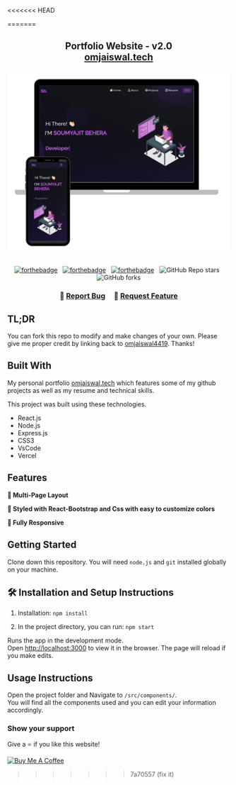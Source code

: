 <<<<<<< HEAD

=======
<h2 align="center">
  Portfolio Website - v2.0<br/>
  <a href="https://omjaiswal.vercel.app/" target="_blank">omjaiswal.tech</a>
</h2>
<div align="center">
  <img alt="Demo" src="./Images/readme-img1.png" />
</div>

<br/>

<center>

[![forthebadge](https://forthebadge.com/images/badges/built-with-love.svg)](https://forthebadge.com) &nbsp;
[![forthebadge](https://forthebadge.com/images/badges/made-with-javascript.svg)](https://forthebadge.com) &nbsp;
[![forthebadge](https://forthebadge.com/images/badges/open-source.svg)](https://forthebadge.com) &nbsp;
![GitHub Repo stars](https://img.shields.io/github/stars/omjaiswal4419/Portfolio?color=red&logo=github&style=for-the-badge) &nbsp;
![GitHub forks](https://img.shields.io/github/forks/omjaiswal4419/Portfolio?color=red&logo=github&style=for-the-badge)

</center>

<h3 align="center">
    🔹
    <a href="https://github.com/omjaiswal4419/Portfolio/issues">Report Bug</a> &nbsp; &nbsp;
    🔹
    <a href="https://github.com/omjaiswal4419/Portfolio/issues">Request Feature</a>
</h3>

## TL;DR

You can fork this repo to modify and make changes of your own. Please give me proper credit by linking back to [omjaiswal4419](https://github.com/omjaiswal4419/Portfolio). Thanks!

## Built With

My personal portfolio <a href="https://omjaiswal.vercel.app/" target="_blank">omjaiswal.tech</a> which features some of my github projects as well as my resume and technical skills.<br/>

This project was built using these technologies.

- React.js
- Node.js
- Express.js
- CSS3
- VsCode
- Vercel

## Features

**📖 Multi-Page Layout**

**🎨 Styled with React-Bootstrap and Css with easy to customize colors**

**📱 Fully Responsive**

## Getting Started

Clone down this repository. You will need `node.js` and `git` installed globally on your machine.

## 🛠 Installation and Setup Instructions

1. Installation: `npm install`

2. In the project directory, you can run: `npm start`

Runs the app in the development mode.\
Open [http://localhost:3000](http://localhost:3000) to view it in the browser.
The page will reload if you make edits.

## Usage Instructions

Open the project folder and Navigate to `/src/components/`. <br/>
You will find all the components used and you can edit your information accordingly.

### Show your support

Give a ⭐ if you like this website!

<a href="https://www.buymeacoffee.com/omjaiswal4419" target="_blank"><img src="https://cdn.buymeacoffee.com/buttons/v2/default-violet.png" alt="Buy Me A Coffee" height= "60px" width= "217px" ></a>
>>>>>>> 7a70557 (fix it)
